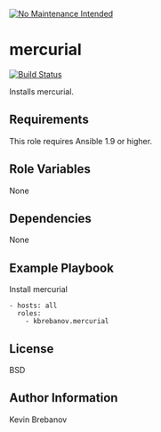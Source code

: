 [![No Maintenance Intended](http://unmaintained.tech/badge.svg)](http://unmaintained.tech/)

mercurial
=========

[![Build Status](https://travis-ci.org/kbrebanov/ansible-mercurial.svg?branch=master)](https://travis-ci.org/kbrebanov/ansible-mercurial)

Installs mercurial.

Requirements
------------

This role requires Ansible 1.9 or higher.

Role Variables
--------------

None

Dependencies
------------

None

Example Playbook
----------------

Install mercurial
```
- hosts: all
  roles:
    - kbrebanov.mercurial
```

License
-------

BSD

Author Information
------------------

Kevin Brebanov
